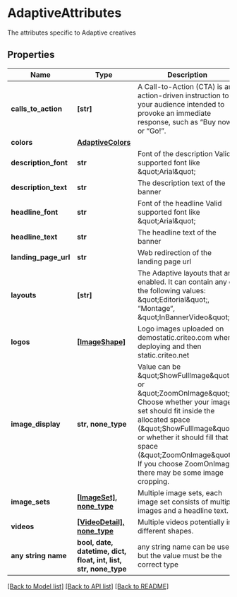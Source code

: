 # AdaptiveAttributes

The attributes specific to Adaptive creatives

## Properties
Name | Type | Description | Notes
------------ | ------------- | ------------- | -------------
**calls_to_action** | **[str]** | A Call-to-Action (CTA) is an action-driven instruction to your audience intended to provoke an immediate  response, such as “Buy now” or “Go!”. | 
**colors** | [**AdaptiveColors**](AdaptiveColors.md) |  | 
**description_font** | **str** | Font of the description  Valid supported font like \&quot;Arial\&quot; | 
**description_text** | **str** | The description text of the banner | 
**headline_font** | **str** | Font of the headline  Valid supported font like \&quot;Arial\&quot; | 
**headline_text** | **str** | The headline text of the banner | 
**landing_page_url** | **str** | Web redirection of the landing page url | 
**layouts** | **[str]** | The Adaptive layouts that are enabled.  It can contain any of the following values: \&quot;Editorial\&quot;, “Montage“, \&quot;InBannerVideo\&quot;. | 
**logos** | [**[ImageShape]**](ImageShape.md) | Logo images uploaded on demostatic.criteo.com when deploying and then static.criteo.net | 
**image_display** | **str, none_type** | Value can be \&quot;ShowFullImage\&quot; or \&quot;ZoomOnImage\&quot;. Choose whether your image set should fit inside the allocated  space (\&quot;ShowFullImage\&quot;) or whether it should fill that space (\&quot;ZoomOnImage\&quot;). If you choose ZoomOnImage, there may be some  image cropping. | [optional] 
**image_sets** | [**[ImageSet], none_type**](ImageSet.md) | Multiple image sets, each image set consists of multiple images and a headline text. | [optional] 
**videos** | [**[VideoDetail], none_type**](VideoDetail.md) | Multiple videos potentially in different shapes. | [optional] 
**any string name** | **bool, date, datetime, dict, float, int, list, str, none_type** | any string name can be used but the value must be the correct type | [optional]

[[Back to Model list]](../README.md#documentation-for-models) [[Back to API list]](../README.md#documentation-for-api-endpoints) [[Back to README]](../README.md)


